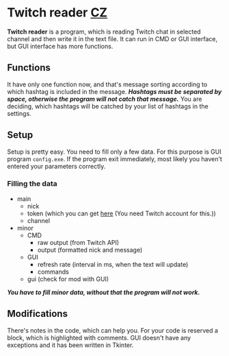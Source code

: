 # Twitch reader [CZ](./README_CZ.md)
**Twitch reader** is a program, which is reading Twitch chat in selected channel and then write it in the text file. It can run in CMD or GUI interface, but GUI interface has more functions.

## Functions
It have only one function now, and that's message sorting according to which hashtag is included in the message. ***Hashtags must be separated by space, otherwise the program will not catch that message.*** You are deciding, which hashtags will be catched by your list of hashtags in the settings.

## Setup
Setup is pretty easy. You need to fill only a few data. For this purpose is GUI program `config.exe`. If the program exit immediately, most likely you haven't entered your parameters correctly.

### Filling the data
- main
    - nick
    - token (which you can get [here](https://twitchapps.com/tmi/) (You need Twitch account for this.))
    - channel
- minor
    - CMD
        - raw output (from Twitch API)
        - output (formatted nick and message)
    - GUI
        - refresh rate (interval in ms, when the text will update)
        - commands
    - gui (check for mod with GUI)

	
***You have to fill minor data, without that the program will not work.***

## Modifications
There's notes in the code, which can help you. For your code is reserved a block, which is highlighted with comments. GUI doesn't have any exceptions and it has been written in Tkinter.